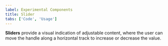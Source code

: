 ```yaml
---
label: Experimental Components
title: Slider
tabs: ['Code', 'Usage']
---
```


<page-intro>**Sliders** provide a visual indication of adjustable content, where the user can move the handle along a horizontal track to increase or decrease the value.</page-intro>

<component 
    name="Experimental Slider"
    component="slider" 
    variation="slider"
    experimental="true"
    >
</component>
<component-docs component="slider"></component-docs>
